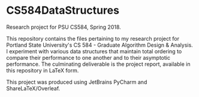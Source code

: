 # CS584DataStructures
Research project for PSU CS584, Spring 2018.

This repository contains the files pertaining to my research project for Portland State University's CS 584 - Graduate Algorithm Design & Analysis. I experiment with various data structures that maintain total ordering to compare their performance to one another and to their asymptotic performance. The culminating deliverable is the project report, available in this repository in LaTeX form.

This project was produced using JetBrains PyCharm and ShareLaTeX/Overleaf.
